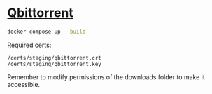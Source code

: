 # [Qbittorrent](https://github.com/linuxserver/docker-qbittorrent)

```sh
docker compose up --build
```

Required certs:
```
/certs/staging/qbittorrent.crt
/certs/staging/qbittorrent.key
```

Remember to modify permissions of the downloads folder to make it accessible.